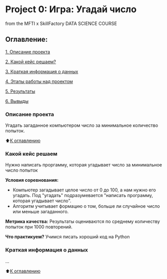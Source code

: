 # Project 0: Игра: Угадай число
from the MFTI x SkillFactory DATA SCIENCE COURSE

## Оглавление:

[1. Описание проекта](https://github.com/Antnilyin/mfti/tree/main/project_0/README.md#Описание-проекта)

[2. Какой кейс решаем?](https://github.com/Antnilyin/mfti/tree/main/project_0/README.md#Какой-кейс-решаем)

[3. Краткая информация о данных](https://github.com/Antnilyin/mfti/tree/main/project_0/README.md#Краткая-информация-о-данных)

[4. Этапы работы над проектом](https://github.com/Antnilyin/mfti/tree/main/project_0#/README.mdЭтапы-работы-над-проектом)

[5. Результаты](https://github.com/Antnilyin/mfti/tree/main/project_0/README.md#Результаты)

[6. Вывыды](https://github.com/Antnilyin/mfti/tree/main/project_0/README.md#Вывыды)


### Описание проекта
Угадать загаданное компьютером число за минимальное количество попыток.

:arrow_up:[К оглавлению](https://github.com/Antnilyin/mfti/tree/main/project_0/README.md#Оглавление)

### Какой кейс решаем
Нужно написать проргамму, которая угадывает число за минимальное число попыток

**Условия соревнования:**
- Компьютер загадывает целое число от 0 до 100, а нам нужно его угадать. Под "угадать" подразумевается "написать программу, которая угадывает число".
- Алгоритм учитывает формацию о том, больше ли случайное число или меньше загаданного.

**Метрика качества:** 
Результаты оцениваются по среднему количеству попыток при 1000 повторений.

**Что практикуем?**
Учимся писать хороший код на Python


### Краткая информация о данных
...


:arrow_up:[К оглавлению](https://github.com/Antnilyin/mfti/tree/main/project_0/README.md#Оглавление)